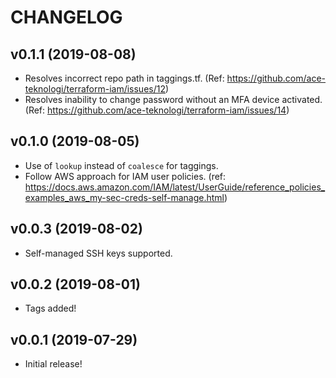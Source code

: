 # CHANGELOG

## v0.1.1 (2019-08-08)

*   Resolves incorrect repo path in taggings.tf.
    (Ref: <https://github.com/ace-teknologi/terraform-iam/issues/12>)
*   Resolves inability to change password without an MFA device activated.
    (Ref: <https://github.com/ace-teknologi/terraform-iam/issues/14>)

## v0.1.0 (2019-08-05)

*   Use of `lookup` instead of `coalesce` for taggings.
*   Follow AWS approach for IAM user policies.
    (ref: <https://docs.aws.amazon.com/IAM/latest/UserGuide/reference_policies_examples_aws_my-sec-creds-self-manage.html>)

## v0.0.3 (2019-08-02)

*   Self-managed SSH keys supported.

## v0.0.2 (2019-08-01)

*   Tags added!

## v0.0.1 (2019-07-29)

*   Initial release!
